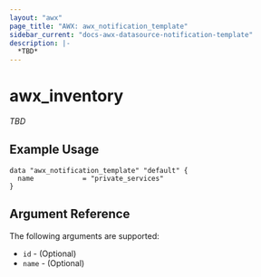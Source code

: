 ```yaml
---
layout: "awx"
page_title: "AWX: awx_notification_template"
sidebar_current: "docs-awx-datasource-notification-template"
description: |-
  *TBD*
---
```


# awx_inventory

*TBD*

## Example Usage

```hcl
data "awx_notification_template" "default" {
  name            = "private_services"
}
```

## Argument Reference

The following arguments are supported:

* `id` - (Optional) 
* `name` - (Optional) 

